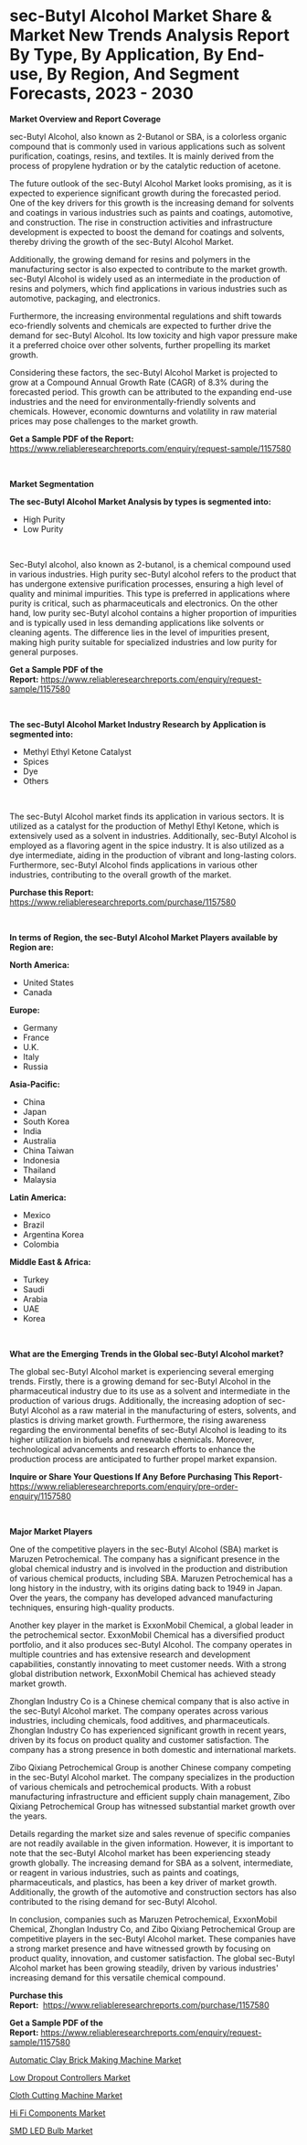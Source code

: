 <p><h1>sec-Butyl Alcohol Market Share & Market New Trends Analysis Report By Type, By Application, By End-use, By Region, And Segment Forecasts, 2023 - 2030</h1></p><p><strong>Market Overview and Report Coverage</strong></p>
<p><p>sec-Butyl Alcohol, also known as 2-Butanol or SBA, is a colorless organic compound that is commonly used in various applications such as solvent purification, coatings, resins, and textiles. It is mainly derived from the process of propylene hydration or by the catalytic reduction of acetone.</p><p>The future outlook of the sec-Butyl Alcohol Market looks promising, as it is expected to experience significant growth during the forecasted period. One of the key drivers for this growth is the increasing demand for solvents and coatings in various industries such as paints and coatings, automotive, and construction. The rise in construction activities and infrastructure development is expected to boost the demand for coatings and solvents, thereby driving the growth of the sec-Butyl Alcohol Market.</p><p>Additionally, the growing demand for resins and polymers in the manufacturing sector is also expected to contribute to the market growth. sec-Butyl Alcohol is widely used as an intermediate in the production of resins and polymers, which find applications in various industries such as automotive, packaging, and electronics.</p><p>Furthermore, the increasing environmental regulations and shift towards eco-friendly solvents and chemicals are expected to further drive the demand for sec-Butyl Alcohol. Its low toxicity and high vapor pressure make it a preferred choice over other solvents, further propelling its market growth.</p><p>Considering these factors, the sec-Butyl Alcohol Market is projected to grow at a Compound Annual Growth Rate (CAGR) of 8.3% during the forecasted period. This growth can be attributed to the expanding end-use industries and the need for environmentally-friendly solvents and chemicals. However, economic downturns and volatility in raw material prices may pose challenges to the market growth.</p></p>
<p><strong>Get a Sample PDF of the Report:</strong> <a href="https://www.reliableresearchreports.com/enquiry/request-sample/1157580">https://www.reliableresearchreports.com/enquiry/request-sample/1157580</a></p>
<p>&nbsp;</p>
<p><strong>Market Segmentation</strong></p>
<p><strong>The sec-Butyl Alcohol Market Analysis by types is segmented into:</strong></p>
<p><ul><li>High Purity</li><li>Low Purity</li></ul></p>
<p>&nbsp;</p>
<p><p>Sec-Butyl alcohol, also known as 2-butanol, is a chemical compound used in various industries. High purity sec-Butyl alcohol refers to the product that has undergone extensive purification processes, ensuring a high level of quality and minimal impurities. This type is preferred in applications where purity is critical, such as pharmaceuticals and electronics. On the other hand, low purity sec-Butyl alcohol contains a higher proportion of impurities and is typically used in less demanding applications like solvents or cleaning agents. The difference lies in the level of impurities present, making high purity suitable for specialized industries and low purity for general purposes.</p></p>
<p><strong>Get a Sample PDF of the Report:</strong>&nbsp;<a href="https://www.reliableresearchreports.com/enquiry/request-sample/1157580">https://www.reliableresearchreports.com/enquiry/request-sample/1157580</a></p>
<p>&nbsp;</p>
<p><strong>The sec-Butyl Alcohol Market Industry Research by Application is segmented into:</strong></p>
<p><ul><li>Methyl Ethyl Ketone Catalyst</li><li>Spices</li><li>Dye</li><li>Others</li></ul></p>
<p>&nbsp;</p>
<p><p>The sec-Butyl Alcohol market finds its application in various sectors. It is utilized as a catalyst for the production of Methyl Ethyl Ketone, which is extensively used as a solvent in industries. Additionally, sec-Butyl Alcohol is employed as a flavoring agent in the spice industry. It is also utilized as a dye intermediate, aiding in the production of vibrant and long-lasting colors. Furthermore, sec-Butyl Alcohol finds applications in various other industries, contributing to the overall growth of the market.</p></p>
<p><strong>Purchase this Report:</strong>&nbsp; <a href="https://www.reliableresearchreports.com/purchase/1157580">https://www.reliableresearchreports.com/purchase/1157580</a></p>
<p>&nbsp;</p>
<p><strong>In terms of Region, the sec-Butyl Alcohol Market Players available by Region are:</strong></p>
<p>
    <p> <strong> North America: </strong>
        <ul>
            <li>United States</li>
            <li>Canada</li>
        </ul>
        </p> 
    <p> <strong> Europe: </strong>
        <ul>
            <li>Germany</li>
            <li>France</li>
            <li>U.K.</li>
            <li>Italy</li>
            <li>Russia</li>
        </ul>
        </p> 
    <p> <strong> Asia-Pacific: </strong>
        <ul>
            <li>China</li>
            <li>Japan</li>
            <li>South Korea</li>
            <li>India</li>
            <li>Australia</li>
            <li>China Taiwan</li>
            <li>Indonesia</li>
            <li>Thailand</li>
            <li>Malaysia</li>
        </ul>
        </p> 
    <p> <strong> Latin America: </strong>
        <ul>
            <li>Mexico</li>
            <li>Brazil</li>
            <li>Argentina Korea</li>
            <li>Colombia</li>
        </ul>
        </p> 
    <p> <strong> Middle East & Africa: </strong>
        <ul>
            <li>Turkey</li>
            <li>Saudi</li>
            <li>Arabia</li>
            <li>UAE</li>
            <li>Korea</li>
        </ul>
    </p>
    </p>
<p>&nbsp;</p>
<p><strong>What are the Emerging Trends in the Global sec-Butyl Alcohol market?</strong></p>
<p><p>The global sec-Butyl Alcohol market is experiencing several emerging trends. Firstly, there is a growing demand for sec-Butyl Alcohol in the pharmaceutical industry due to its use as a solvent and intermediate in the production of various drugs. Additionally, the increasing adoption of sec-Butyl Alcohol as a raw material in the manufacturing of esters, solvents, and plastics is driving market growth. Furthermore, the rising awareness regarding the environmental benefits of sec-Butyl Alcohol is leading to its higher utilization in biofuels and renewable chemicals. Moreover, technological advancements and research efforts to enhance the production process are anticipated to further propel market expansion.</p></p>
<p><strong>Inquire or Share Your Questions If Any Before Purchasing This Report</strong>- <a href="https://www.reliableresearchreports.com/enquiry/pre-order-enquiry/1157580">https://www.reliableresearchreports.com/enquiry/pre-order-enquiry/1157580</a></p>
<p>&nbsp;</p>
<p><strong>Major Market Players</strong></p>
<p><p>One of the competitive players in the sec-Butyl Alcohol (SBA) market is Maruzen Petrochemical. The company has a significant presence in the global chemical industry and is involved in the production and distribution of various chemical products, including SBA. Maruzen Petrochemical has a long history in the industry, with its origins dating back to 1949 in Japan. Over the years, the company has developed advanced manufacturing techniques, ensuring high-quality products.</p><p>Another key player in the market is ExxonMobil Chemical, a global leader in the petrochemical sector. ExxonMobil Chemical has a diversified product portfolio, and it also produces sec-Butyl Alcohol. The company operates in multiple countries and has extensive research and development capabilities, constantly innovating to meet customer needs. With a strong global distribution network, ExxonMobil Chemical has achieved steady market growth.</p><p>Zhonglan Industry Co is a Chinese chemical company that is also active in the sec-Butyl Alcohol market. The company operates across various industries, including chemicals, food additives, and pharmaceuticals. Zhonglan Industry Co has experienced significant growth in recent years, driven by its focus on product quality and customer satisfaction. The company has a strong presence in both domestic and international markets.</p><p>Zibo Qixiang Petrochemical Group is another Chinese company competing in the sec-Butyl Alcohol market. The company specializes in the production of various chemicals and petrochemical products. With a robust manufacturing infrastructure and efficient supply chain management, Zibo Qixiang Petrochemical Group has witnessed substantial market growth over the years.</p><p>Details regarding the market size and sales revenue of specific companies are not readily available in the given information. However, it is important to note that the sec-Butyl Alcohol market has been experiencing steady growth globally. The increasing demand for SBA as a solvent, intermediate, or reagent in various industries, such as paints and coatings, pharmaceuticals, and plastics, has been a key driver of market growth. Additionally, the growth of the automotive and construction sectors has also contributed to the rising demand for sec-Butyl Alcohol.</p><p>In conclusion, companies such as Maruzen Petrochemical, ExxonMobil Chemical, Zhonglan Industry Co, and Zibo Qixiang Petrochemical Group are competitive players in the sec-Butyl Alcohol market. These companies have a strong market presence and have witnessed growth by focusing on product quality, innovation, and customer satisfaction. The global sec-Butyl Alcohol market has been growing steadily, driven by various industries' increasing demand for this versatile chemical compound.</p></p>
<p><strong>Purchase this Report:</strong>&nbsp;&nbsp;<a href="https://www.reliableresearchreports.com/purchase/1157580">https://www.reliableresearchreports.com/purchase/1157580</a></p>
<p></p>
<p><strong>Get a Sample PDF of the Report:</strong>&nbsp;<a href="https://www.reliableresearchreports.com/enquiry/request-sample/1157580">https://www.reliableresearchreports.com/enquiry/request-sample/1157580</a></p>
<p><p><a href="https://medium.com/@linneahilll6456/automatic-clay-brick-making-machine-market-size-growth-forecast-2023-2030-89a8c7ef5b8b">Automatic Clay Brick Making Machine Market</a></p><p><a href="https://www.linkedin.com/pulse/low-dropout-controllers-market-research-report-unlocks-analysis-px0hf/">Low Dropout Controllers Market</a></p><p><a href="https://medium.com/@randysimpson755/cloth-cutting-machine-market-size-growth-forecast-2023-2030-d55fac8cc5b7">Cloth Cutting Machine Market</a></p><p><a href="https://www.linkedin.com/pulse/hi-fi-components-market-share-amp-new-trends-analysis-cn0uf/">Hi Fi Components Market</a></p><p><a href="https://www.linkedin.com/pulse/smd-led-bulb-market-challenges-opportunities-growth-drivers-ginlf/">SMD LED Bulb Market</a></p></p>